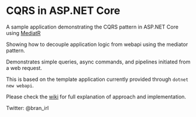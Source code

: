 CQRS in ASP.NET Core
======
A sample application demonstrating the CQRS pattern in ASP.NET Core using [MediatR](https://github.com/jbogard/MediatR)

Showing how to decouple application logic from webapi using the mediator pattern.

Demonstrates simple queries, async commands, and pipelines initiated from a web request.

This is based on the template application currently provided through `dotnet new webapi`.

Please check the [wiki](https://github.com/brandon-irl/ASPCore_CQRS/wiki) for full explanation of approach and implementation.

Twitter: @bran_irl
